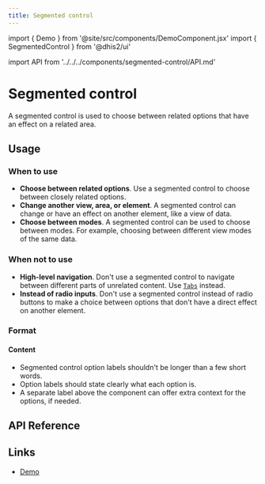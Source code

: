 ```yaml
---
title: Segmented control
---
```


import { Demo } from '@site/src/components/DemoComponent.jsx'
import { SegmentedControl } from '@dhis2/ui'

import API from '../../../components/segmented-control/API.md'

# Segmented control

A segmented control is used to choose between related options that have an effect on a related area.

<Demo>
    <SegmentedControl options
    ={[
            {
                label: 'Option 1',
                value: 'option1'
            },
            {
                label: 'Option 2',
                value: 'option2'
            },
            {
                label: 'Option 3',
                value: 'option3'
            }
        ]}
        selected
        ="option1"
    />
</Demo>

## Usage

### When to use

-   **Choose between related options**. Use a segmented control to choose between closely related options.
-   **Change another view, area, or element**. A segmented control can change or have an effect on another element, like a view of data.
-   **Choose between modes**. A segmented control can be used to choose between modes. For example, choosing between different view modes of the same data.

### When not to use

-   **High-level navigation**. Don't use a segmented control to navigate between different parts of unrelated content. Use [`Tabs`](tab.md) instead.
-   **Instead of radio inputs**. Don't use a segmented control instead of radio buttons to make a choice between options that don't have a direct effect on another element.

### Format

#### Content

-   Segmented control option labels shouldn't be longer than a few short words.
-   Option labels should state clearly what each option is.
-   A separate label above the component can offer extra context for the options, if needed.

## API Reference

<API />

## Links

-   [Demo](https://ui.dhis2.nu/demo/?path=/story/actions-segmented-control--default)
